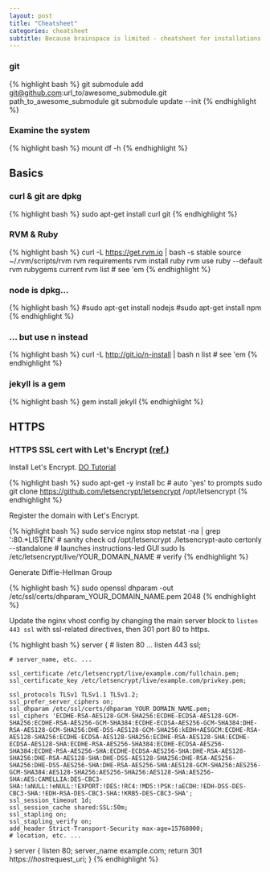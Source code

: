 ```yaml
---
layout: post
title: "Cheatsheet"
categories: cheatsheet
subtitle: Because brainspace is limited - cheatsheet for installations
---
```


### git
{% highlight bash %}
git submodule add git@github.com:url_to/awesome_submodule.git path_to_awesome_submodule
git submodule update --init
{% endhighlight %}

### Examine the system
{% highlight bash %}
mount
df -h
{% endhighlight %}

## Basics

### curl & git are dpkg
{% highlight bash %}
sudo apt-get install curl git
{% endhighlight %}


### RVM & Ruby
{% highlight bash %}
curl -L https://get.rvm.io | bash -s stable
source ~/.rvm/scripts/rvm
rvm requirements
rvm install ruby
rvm use ruby --default
rvm rubygems current
rvm list # see 'em
{% endhighlight %}


### node is dpkg...
{% highlight bash %}
#sudo apt-get install nodejs
#sudo apt-get install npm
{% endhighlight %}


### ... but use n instead
{% highlight bash %}
curl -L http://git.io/n-install | bash
n list # see 'em
{% endhighlight %}


### jekyll is a gem
{% highlight bash %}
gem install jekyll
{% endhighlight %}


## HTTPS

### HTTPS SSL cert with Let's Encrypt [(ref.)](https://www.digitalocean.com/community/tutorials/how-to-secure-nginx-with-let-s-encrypt-on-ubuntu-14-04)

Install Let's Encrypt. [DO Tutorial](https://www.digitalocean.com/community/tutorials/how-to-secure-nginx-with-let-s-encrypt-on-ubuntu-14-04)

{% highlight bash %}
sudo apt-get -y install bc # auto 'yes' to prompts
sudo git clone https://github.com/letsencrypt/letsencrypt /opt/letsencrypt
{% endhighlight %} 

Register the domain with Let's Encrypt.

{% highlight bash %}
sudo service nginx stop
netstat -na | grep ':80.*LISTEN' # sanity check
cd /opt/letsencrypt
./letsencrypt-auto certonly --standalone # launches instructions-led GUI
sudo ls /etc/letsencrypt/live/YOUR_DOMAIN_NAME # verify
{% endhighlight %} 

Generate Diffie-Hellman Group

{% highlight bash %}
sudo openssl dhparam -out /etc/ssl/certs/dhparam_YOUR_DOMAIN_NAME.pem 2048
{% endhighlight %} 

Update the nginx vhost config by changing the main server block to `listen 443 ssl` with ssl-related directives, then 301 port 80 to https.

{% highlight bash %}
server {
    # listen 80 ...
    listen 443 ssl;

    # server_name, etc. ...

    ssl_certificate /etc/letsencrypt/live/example.com/fullchain.pem;
    ssl_certificate_key /etc/letsencrypt/live/example.com/privkey.pem;

    ssl_protocols TLSv1 TLSv1.1 TLSv1.2;
    ssl_prefer_server_ciphers on;
    ssl_dhparam /etc/ssl/certs/dhparam_YOUR_DOMAIN_NAME.pem;
    ssl_ciphers 'ECDHE-RSA-AES128-GCM-SHA256:ECDHE-ECDSA-AES128-GCM-SHA256:ECDHE-RSA-AES256-GCM-SHA384:ECDHE-ECDSA-AES256-GCM-SHA384:DHE-RSA-AES128-GCM-SHA256:DHE-DSS-AES128-GCM-SHA256:kEDH+AESGCM:ECDHE-RSA-AES128-SHA256:ECDHE-ECDSA-AES128-SHA256:ECDHE-RSA-AES128-SHA:ECDHE-ECDSA-AES128-SHA:ECDHE-RSA-AES256-SHA384:ECDHE-ECDSA-AES256-SHA384:ECDHE-RSA-AES256-SHA:ECDHE-ECDSA-AES256-SHA:DHE-RSA-AES128-SHA256:DHE-RSA-AES128-SHA:DHE-DSS-AES128-SHA256:DHE-RSA-AES256-SHA256:DHE-DSS-AES256-SHA:DHE-RSA-AES256-SHA:AES128-GCM-SHA256:AES256-GCM-SHA384:AES128-SHA256:AES256-SHA256:AES128-SHA:AES256-SHA:AES:CAMELLIA:DES-CBC3-SHA:!aNULL:!eNULL:!EXPORT:!DES:!RC4:!MD5:!PSK:!aECDH:!EDH-DSS-DES-CBC3-SHA:!EDH-RSA-DES-CBC3-SHA:!KRB5-DES-CBC3-SHA';
    ssl_session_timeout 1d;
    ssl_session_cache shared:SSL:50m;
    ssl_stapling on;
    ssl_stapling_verify on;
    add_header Strict-Transport-Security max-age=15768000;
    # location, etc. ...
}
server {
    listen 80;
    server_name example.com;
    return 301 https://$host$request_uri;
}
{% endhighlight %} 


